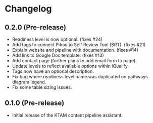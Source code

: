 # Changelog

## 0.2.0 (Pre-release)

- Readiness level is now optional. (fixes #24)
- Add tags to connect Pīkau to Self Review Tool (SRT). (fixes #21)
- Explain website and pipeline with documentation. (fixes #14)
- Add link to Google Doc template. (fixes #13)
- Add contact page (further plans to add email form to page).
- Update levels to reflect available options within iQualify.
- Tags now have an optional description.
- Fix bug where readiness level name was duplicated on pathways diagram legend.
- Fix some table sizing issues.

## 0.1.0 (Pre-release)

- Initial release of the KTAM content pipeline assistant.
